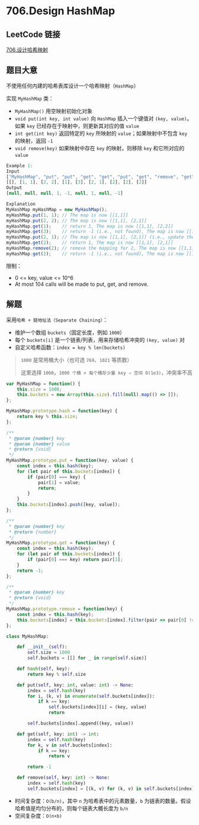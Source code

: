 # 706.Design HashMap

## LeetCode 链接

[706.设计哈希映射](https://leetcode.cn/problems/design-hashmap/)

## 题目大意

不使用任何内建的哈希表库设计一个哈希映射（`HashMap`）

实现 `MyHashMap` 类：
- `MyHashMap()` 用空映射初始化对象
- `void put(int key, int value)` 向 `HashMap` 插入一个键值对 `(key, value)`。如果 `key` 已经存在于映射中，则更新其对应的值 `value`
- `int get(int key)` 返回特定的 `key` 所映射的 `value`；如果映射中不包含 `key` 的映射，返回 `-1`
- `void remove(key)` 如果映射中存在 `key` 的映射，则移除 `key` 和它所对应的 `value` 

```js
Example 1:
Input
["MyHashMap", "put", "put", "get", "get", "put", "get", "remove", "get"]
[[], [1, 1], [2, 2], [1], [3], [2, 1], [2], [2], [2]]
Output
[null, null, null, 1, -1, null, 1, null, -1]

Explanation
MyHashMap myHashMap = new MyHashMap();
myHashMap.put(1, 1); // The map is now [[1,1]]
myHashMap.put(2, 2); // The map is now [[1,1], [2,2]]
myHashMap.get(1);    // return 1, The map is now [[1,1], [2,2]]
myHashMap.get(3);    // return -1 (i.e., not found), The map is now [[1,1], [2,2]]
myHashMap.put(2, 1); // The map is now [[1,1], [2,1]] (i.e., update the existing value)
myHashMap.get(2);    // return 1, The map is now [[1,1], [2,1]]
myHashMap.remove(2); // remove the mapping for 2, The map is now [[1,1]]
myHashMap.get(2);    // return -1 (i.e., not found), The map is now [[1,1]]
```

限制：
- 0 <= key, value <= 10^6
- At most 104 calls will be made to put, get, and remove.

## 解题

采用`哈希 + 链地址法（Separate Chaining）`：
- 维护一个数组 `buckets`（固定长度，例如 `1000`）
- 每个 `buckets[i]` 是一个链表/列表，用来存储哈希冲突的 `(key, value)` 对
- 自定义哈希函数：`index = key % len(buckets)`

> `1000` 是常用桶大小（也可选 `769`、`1021` 等质数）
> 
> 这里选择 `1000`，`1000 个桶 × 每个桶存少量 key ⇒ 空间 O(1e3)`，冲突率不高

```js
var MyHashMap = function() {
    this.size = 1000;
    this.buckets = new Array(this.size).fill(null).map(() => []);
};

MyHashMap.prototype.hash = function(key) {
    return key % this.size;
};

/** 
 * @param {number} key 
 * @param {number} value
 * @return {void}
 */
MyHashMap.prototype.put = function(key, value) {
    const index = this.hash(key);
    for (let pair of this.buckets[index]) {
        if (pair[0] === key) {
            pair[1] = value;
            return;
        }
    }
    this.buckets[index].push([key, value]);
};

/** 
 * @param {number} key
 * @return {number}
 */
MyHashMap.prototype.get = function(key) {
    const index = this.hash(key);
    for (let pair of this.buckets[index]) {
        if (pair[0] === key) return pair[1];
    }
    return -1;
};

/** 
 * @param {number} key
 * @return {void}
 */
MyHashMap.prototype.remove = function(key) {
    const index = this.hash(key);
    this.buckets[index] = this.buckets[index].filter(pair => pair[0] !== key);
};
```
```python
class MyHashMap:

    def __init__(self):
        self.size = 1000
        self.buckets = [[] for _ in range(self.size)]

    def hash(self, key):
        return key % self.size

    def put(self, key: int, value: int) -> None:
        index = self.hash(key)
        for i, (k, v) in enumerate(self.buckets[index]):
            if k == key:
                self.buckets[index][i] = (key, value)
                return

        self.buckets[index].append((key, value))

    def get(self, key: int) -> int:
        index = self.hash(key)
        for k, v in self.buckets[index]:
            if k == key:
                return v

        return -1

    def remove(self, key: int) -> None:
        index = self.hash(key)
        self.buckets[index] = [(k, v) for (k, v) in self.buckets[index] if k != key]
```

- 时间复杂度：`O(b/n)`，其中 `n` 为哈希表中的元素数量，`b` 为链表的数量。假设哈希值是均匀分布的，则每个链表大概长度为 `b/n`
- 空间复杂度：`O(n+b)`
